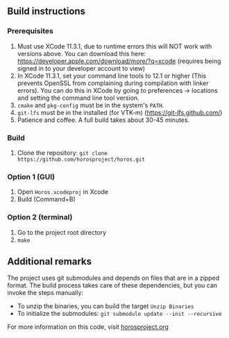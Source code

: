 ## Build instructions

### Prerequisites

1. Must use XCode 11.3.1, due to runtime errors this will NOT work with versions above.  You can download this here: https://developer.apple.com/download/more/?q=xcode (requires being signed in to your developer account to view)
2. In XCode 11.3.1, set your command line tools to 12.1 or higher (This prevents OpenSSL from complaining during compilation with linker errors).  You can do this in XCode by going to preferences -> locations and setting the command line tool version.
3. `cmake` and `pkg-config` must be in the system's `PATH`.
4. `git-lfs` must be in the installed (for VTK-m) (https://git-lfs.github.com/) 
5. Patience and coffee. A full build takes about 30-45 minutes.

### Build

1. Clone the repository: `git clone https://github.com/horosproject/horos.git`

### Option 1 (GUI)

1. Open `Horos.xcodeproj` in Xcode
2. Build (Command+B)

### Option 2 (terminal)

1. Go to the project root directory
2. `make`

## Additional remarks

The project uses git submodules and depends on files that are in a zipped format.
The build process takes care of these dependencies, but you can invoke the steps manually:

- To unzip the binaries, you can build the target `Unzip Binaries`
- To initialize the submodules: `git submodule update --init --recursive`

For more information on this code, visit [horosproject.org](https://horosproject.org/get-involved/)
